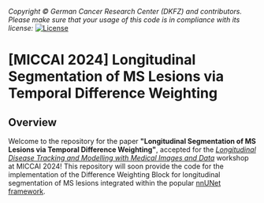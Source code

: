 _Copyright © German Cancer Research Center (DKFZ) and contributors. Please make sure that your usage of this code is in compliance with its license:_
[![License](https://img.shields.io/badge/License-Apache%202.0-blue.svg)](LICENSE)

# [MICCAI 2024] Longitudinal Segmentation of MS Lesions via Temporal Difference Weighting

## Overview

Welcome to the repository for the paper **"Longitudinal Segmentation of MS Lesions via Temporal Difference Weighting"**, accepted for the [*Longitudinal Disease Tracking and Modelling with Medical Images and Data*](https://ldtm-miccai.github.io/) workshop at MICCAI 2024! This repository will soon provide the code for the implementation of the Difference Weighting Block for longitudinal segmentation of MS lesions integrated within the popular [nnUNet framework](https://github.com/MIC-DKFZ/nnUNet).